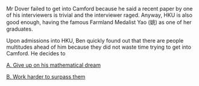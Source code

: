Mr Dover failed to get into Camford because he said a recent paper by one of his interviewers is trivial and the interviewer raged. Anyway, HKU is also good enough, having the famous Farmland Medalist Yao (姚) as one of her graduates.

Upon admissions into HKU, Ben quickly found out that there are people multitudes ahead of him because they did not waste time trying to get into Camford. He decides to

[A. Give up on his mathematical dream](poorjarcamford.html)

[B. Work harder to surpass them](hokgodhku.html)